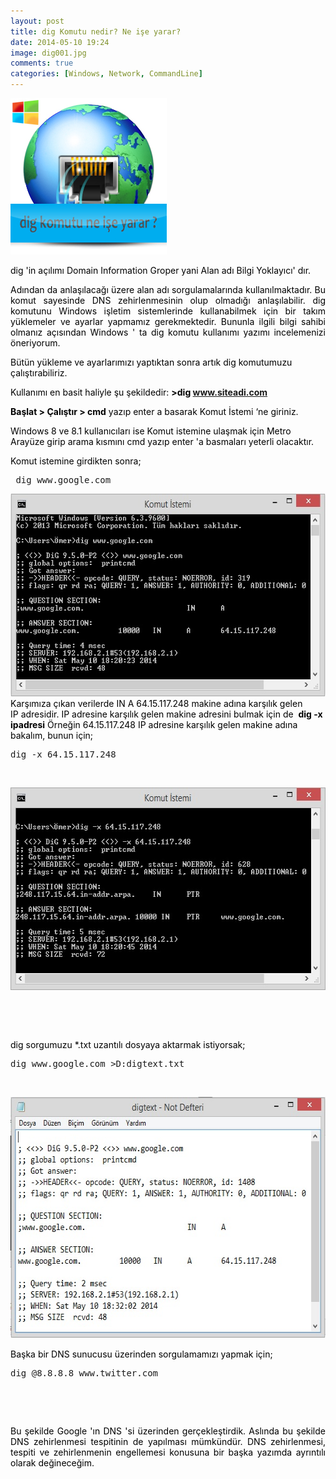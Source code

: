 ```yaml
---
layout: post
title: dig Komutu nedir? Ne işe yarar?
date: 2014-05-10 19:24
image: dig001.jpg
comments: true
categories: [Windows, Network, CommandLine]
---
```

<a href="/images/dig001.jpg"><img class="size-full wp-image-196 aligncenter" src="/images/dig001.jpg" alt="dig001" width="250" height="250" /></a>

<span style="color:#000000;">dig 'in açılımı Domain Information Groper yani Alan adı Bilgi Yoklayıcı' dır.</span>
<p style="text-align:justify;"><span style="color:#000000;">Adından da anlaşılacağı üzere alan adı sorgulamalarında kullanılmaktadır. Bu komut sayesinde DNS zehirlenmesinin olup olmadığı anlaşılabilir. dig komutunu Windows işletim sistemlerinde kullanabilmek için bir takım yüklemeler ve ayarlar yapmamız gerekmektedir. Bununla ilgili bilgi sahibi olmanız açısından Windows ' ta dig komutu kullanımı yazımı incelemenizi öneriyorum.</span></p>
<span style="color:#000000;">Bütün yükleme ve ayarlarımızı yaptıktan sonra artık dig komutumuzu çalıştırabiliriz. </span>

<span style="color:#000000;">Kullanımı en basit haliyle şu şekildedir: <strong>&gt;dig www.siteadi.com</strong></span>

<span style="color:#000000;"><strong>Başlat &gt; Çalıştır &gt; cmd</strong> yazıp enter a basarak Komut İstemi ‘ne giriniz.</span>

<span style="color:#000000;">Windows 8 ve 8.1 kullanıcıları ise Komut istemine ulaşmak için Metro Arayüze girip arama kısmını cmd yazıp enter 'a basmaları yeterli olacaktır.</span>

<span style="color:#000000;">Komut istemine girdikten sonra;</span>
<pre class="lang:batch decode:true"> dig www.google.com</pre>
<a href="/images/dig11.jpg"><img class="alignnone size-full wp-image-193" src="/images/dig11.jpg" alt="dig1" width="591" height="324" /></a> <span style="color:#000000;">Karşımıza çıkan verilerde IN A 64.15.117.248 makine adına karşılık gelen IP adresidir.</span> <span style="color:#000000;">IP adresine karşılık gelen makine adresini bulmak için de </span> <strong><span style="color:#000000;">dig -x ipadresi</span></strong> <span style="color:#000000;">Örneğin 64.15.117.248 IP adresine karşılık gelen makine adına bakalım, bunun için;</span>
<pre class="lang:batch decode:true ">dig -x 64.15.117.248</pre>
&nbsp;

<a href="/images/dig21.jpg"><img class="alignnone size-full wp-image-194" src="/images/dig21.jpg" alt="dig2" width="589" height="324" /></a>

&nbsp;

&nbsp;

<span style="color:#000000;">dig sorgumuzu *.txt uzantılı dosyaya aktarmak istiyorsak;</span>
<pre class="lang:batch decode:true ">dig www.google.com &gt;D:digtext.txt</pre>
&nbsp;

<a href="/images/dig31.jpg"><img class="alignnone size-full wp-image-195" src="/images/dig31.jpg" alt="dig3" width="595" height="386" /></a>

<span style="color:#000000;">Başka bir DNS sunucusu üzerinden sorgulamamızı yapmak için;</span>
<pre class="lang:batch decode:true  crayon-selected">dig @8.8.8.8 www.twitter.com</pre>
&nbsp;

<span style="color:#000000;"> </span>
<p style="text-align:justify;"><span style="color:#000000;">Bu şekilde Google 'ın DNS 'si üzerinden gerçekleştirdik. Aslında bu şekilde DNS zehirlenmesi tespitinin de yapılması mümkündür. DNS zehirlenmesi, tespiti ve zehirlenmenin engellemesi konusuna bir başka yazımda ayrıntılı olarak değineceğim.</span></p>

